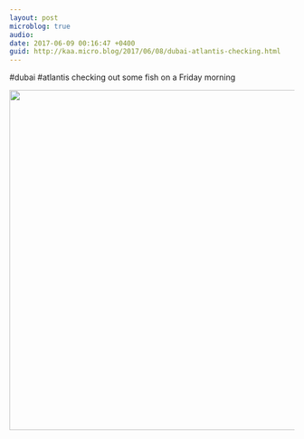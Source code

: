 ```yaml
---
layout: post
microblog: true
audio: 
date: 2017-06-09 00:16:47 +0400
guid: http://kaa.micro.blog/2017/06/08/dubai-atlantis-checking.html
---
```

#dubai #atlantis checking out some fish on a Friday morning

<img src="https://www.kaa.bz/uploads/2018/35970e0878.jpg" width="600" height="600" />
